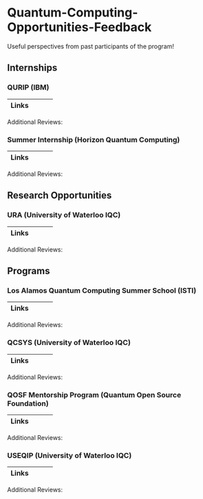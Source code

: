 # Quantum-Computing-Opportunities-Feedback
Useful perspectives from past participants of the program!

## Internships
### QURIP (IBM)
|Links|  |   |   |
| :--: | :--: | :--: | :--: |

Additional Reviews:

### Summer Internship (Horizon Quantum Computing)
|Links|  |   |   |
| :--: | :--: | :--: | :--: |

Additional Reviews:


## Research Opportunities
### URA (University of Waterloo IQC)
|Links|  |   |   |
| :--: | :--: | :--: | :--: |

Additional Reviews:


## Programs
### Los Alamos Quantum Computing Summer School (ISTI)
|Links|  |   |   |
| :--: | :--: | :--: | :--: |

Additional Reviews:

### QCSYS (University of Waterloo IQC)
|Links|  |   |   |
| :--: | :--: | :--: | :--: |

Additional Reviews:


### QOSF Mentorship Program (Quantum Open Source Foundation)
|Links|  |   |   |
| :--: | :--: | :--: | :--: |

Additional Reviews:

### USEQIP (University of Waterloo IQC)
|Links|  |   |   |
| :--: | :--: | :--: | :--: |

Additional Reviews:




